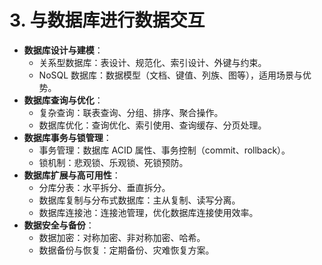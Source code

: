 # 3. 与数据库进行数据交互

- **数据库设计与建模**：
  - 关系型数据库：表设计、规范化、索引设计、外键与约束。
  - NoSQL 数据库：数据模型（文档、键值、列族、图等），适用场景与优势。
- **数据库查询与优化**：
  - 复杂查询：联表查询、分组、排序、聚合操作。
  - 数据库优化：查询优化、索引使用、查询缓存、分页处理。
- **数据库事务与锁管理**：
  - 事务管理：数据库 ACID 属性、事务控制（commit、rollback）。
  - 锁机制：悲观锁、乐观锁、死锁预防。
- **数据库扩展与高可用性**：
  - 分库分表：水平拆分、垂直拆分。
  - 数据库复制与分布式数据库：主从复制、读写分离。
  - 数据库连接池：连接池管理，优化数据库连接使用效率。
- **数据安全与备份**：
  - 数据加密：对称加密、非对称加密、哈希。
  - 数据备份与恢复：定期备份、灾难恢复方案。
